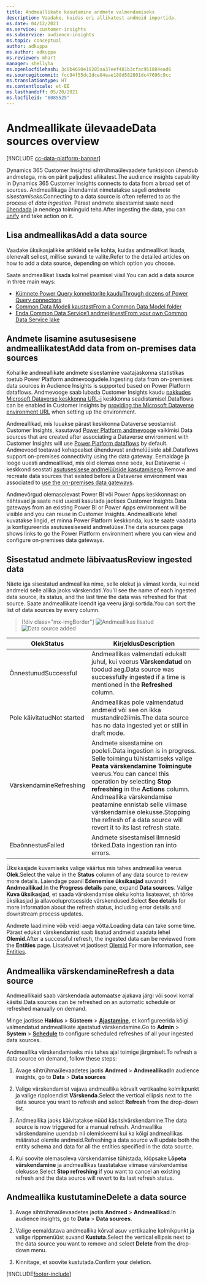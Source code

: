 ```yaml
---
title: Andmeallikate kasutamine andmete valmendamiseks
description: Vaadake, kuidas eri allikatest andmeid importida.
ms.date: 04/12/2021
ms.service: customer-insights
ms.subservice: audience-insights
ms.topic: conceptual
author: adkuppa
ms.author: adkuppa
ms.reviewer: mhart
manager: shellyha
ms.openlocfilehash: 3c0b4690e18285aa37eef481b3cfac951884ead6
ms.sourcegitcommit: fcc94f55dc2dce84eae188d582801dc47696c9cc
ms.translationtype: HT
ms.contentlocale: et-EE
ms.lasthandoff: 05/20/2021
ms.locfileid: "6085525"
---
```

# <a name="data-sources-overview"></a><span data-ttu-id="1f2c1-103">Andmeallikate ülevaade</span><span class="sxs-lookup"><span data-stu-id="1f2c1-103">Data sources overview</span></span>

[!INCLUDE [cc-data-platform-banner](../includes/cc-data-platform-banner.md)]

<span data-ttu-id="1f2c1-104">Dynamics 365 Customer Insightsi sihtrühmaülevaadete funktsioon ühendub andmetega, mis on pärit paljudest allikatest.</span><span class="sxs-lookup"><span data-stu-id="1f2c1-104">The audience insights capability in Dynamics 365 Customer Insights connects to data from a broad set of sources.</span></span> <span data-ttu-id="1f2c1-105">Andmeallikaga ühendamist nimetatakse sageli *andmete sisestamiseks*.</span><span class="sxs-lookup"><span data-stu-id="1f2c1-105">Connecting to a data source is often referred to as the process of *data ingestion*.</span></span> <span data-ttu-id="1f2c1-106">Pärast andmete sisestamist saate need [ühendada](data-unification.md) ja nendega toiminguid teha.</span><span class="sxs-lookup"><span data-stu-id="1f2c1-106">After ingesting the data, you can [unify](data-unification.md) and take action on it.</span></span>

## <a name="add-a-data-source"></a><span data-ttu-id="1f2c1-107">Lisa andmeallikas</span><span class="sxs-lookup"><span data-stu-id="1f2c1-107">Add a data source</span></span>

<span data-ttu-id="1f2c1-108">Vaadake üksikasjalikke artikleid selle kohta, kuidas andmeallikat lisada, olenevalt sellest, millise suvandi te valite.</span><span class="sxs-lookup"><span data-stu-id="1f2c1-108">Refer to the detailed articles on how to add a data source, depending on which option you choose.</span></span>

<span data-ttu-id="1f2c1-109">Saate andmeallikat lisada kolmel peamisel viisil.</span><span class="sxs-lookup"><span data-stu-id="1f2c1-109">You can add a data source in three main ways:</span></span>

- [<span data-ttu-id="1f2c1-110">Kümnete Power Query konnektorite kaudu</span><span class="sxs-lookup"><span data-stu-id="1f2c1-110">Through dozens of Power Query connectors</span></span>](connect-power-query.md)
- [<span data-ttu-id="1f2c1-111">Common Data Modeli kaustast</span><span class="sxs-lookup"><span data-stu-id="1f2c1-111">From a Common Data Model folder</span></span>](connect-common-data-model.md)
- [<span data-ttu-id="1f2c1-112">Enda Common Data Service’i andmejärvest</span><span class="sxs-lookup"><span data-stu-id="1f2c1-112">From your own Common Data Service lake</span></span>](connect-common-data-service-lake.md)

## <a name="add-data-from-on-premises-data-sources"></a><span data-ttu-id="1f2c1-113">Andmete lisamine asutusesisene andmeallikatest</span><span class="sxs-lookup"><span data-stu-id="1f2c1-113">Add data from on-premises data sources</span></span>

<span data-ttu-id="1f2c1-114">Kohalike andmeallikate andmete sisestamine vaatajaskonna statistikas toetub Power Platform andmevoogudele.</span><span class="sxs-lookup"><span data-stu-id="1f2c1-114">Ingesting data from on-premises data sources in Audience Insights is supported based on Power Platform dataflows.</span></span> <span data-ttu-id="1f2c1-115">Andmevooge saab lubada Customer Insights kaudu [pakkudes Microsoft Dataverse keskkonna URL-i](manage-environments.md#create-an-environment-in-an-existing-organization) keskkonna seadistamisel.</span><span class="sxs-lookup"><span data-stu-id="1f2c1-115">Dataflows can be enabled in Customer Insights by [providing the Microsoft Dataverse environment URL](manage-environments.md#create-an-environment-in-an-existing-organization) when setting up the environment.</span></span>

<span data-ttu-id="1f2c1-116">Andmeallikad, mis luuakse pärast keskkonna Dataverse seostamist Customer Insights, kasutavad [Power Platform andmevooge](/power-query/dataflows/overview-dataflows-across-power-platform-dynamics-365) vaikimisi.</span><span class="sxs-lookup"><span data-stu-id="1f2c1-116">Data sources that are created after associating a Dataverse environment with Customer Insights will use [Power Platform dataflows](/power-query/dataflows/overview-dataflows-across-power-platform-dynamics-365) by default.</span></span> <span data-ttu-id="1f2c1-117">Andmevood toetavad kohapealset ühenduvust andmelüüside abil.</span><span class="sxs-lookup"><span data-stu-id="1f2c1-117">Dataflows support on-premises connectivity using the data gateway.</span></span> <span data-ttu-id="1f2c1-118">Eemaldage ja looge uuesti andmeallikad, mis olid olemas enne seda, kui Dataverse -i keskkond seostati [asutusesisese andmelüüside kasutamisega](/powerapps/maker/data-platform/using-dataflows-with-on-premises-data.md).</span><span class="sxs-lookup"><span data-stu-id="1f2c1-118">Remove and recreate data sources that existed before a Dataverse environment was associated to [use the on-premises data gateways](/powerapps/maker/data-platform/using-dataflows-with-on-premises-data.md).</span></span>

<span data-ttu-id="1f2c1-119">Andmevõrgud olemasolevast Power BI või Power Apps keskkonnast on nähtavad ja saate neid uuesti kasutada jaotises Customer Insights.</span><span class="sxs-lookup"><span data-stu-id="1f2c1-119">Data gateways from an existing Power BI or Power Apps environment will be visible and you can reuse in Customer Insights.</span></span> <span data-ttu-id="1f2c1-120">Andmeallikate lehel kuvatakse lingid, et minna Power Platform keskkonda, kus te saate vaadata ja konfigureerida asutusesiseseid andmelüüse.</span><span class="sxs-lookup"><span data-stu-id="1f2c1-120">The data sources page shows links to go the Power Platform environment where you can view and configure on-premises data gateways.</span></span>

## <a name="review-ingested-data"></a><span data-ttu-id="1f2c1-121">Sisestatud andmete läbivaatus</span><span class="sxs-lookup"><span data-stu-id="1f2c1-121">Review ingested data</span></span>

<span data-ttu-id="1f2c1-122">Näete iga sisestatud andmeallika nime, selle olekut ja viimast korda, kui neid andmeid selle allika jaoks värskendati.</span><span class="sxs-lookup"><span data-stu-id="1f2c1-122">You'll see the name of each ingested data source, its status, and the last time the data was refreshed for that source.</span></span> <span data-ttu-id="1f2c1-123">Saate andmeallikate loendit iga veeru järgi sortida.</span><span class="sxs-lookup"><span data-stu-id="1f2c1-123">You can sort the list of data sources by every column.</span></span>

> [!div class="mx-imgBorder"]
> <span data-ttu-id="1f2c1-124">![Andmeallikas lisatud](media/configure-data-datasource-added.png "Andmeallikas lisatud")</span><span class="sxs-lookup"><span data-stu-id="1f2c1-124">![Data source added](media/configure-data-datasource-added.png "Data source added")</span></span>

|<span data-ttu-id="1f2c1-125">Olek</span><span class="sxs-lookup"><span data-stu-id="1f2c1-125">Status</span></span>  |<span data-ttu-id="1f2c1-126">Kirjeldus</span><span class="sxs-lookup"><span data-stu-id="1f2c1-126">Description</span></span>  |
|---------|---------|
|<span data-ttu-id="1f2c1-127">Õnnestunud</span><span class="sxs-lookup"><span data-stu-id="1f2c1-127">Successful</span></span>   |<span data-ttu-id="1f2c1-128">Andmeallikas valmendati edukalt juhul, kui veerus **Värskendatud** on toodud aeg.</span><span class="sxs-lookup"><span data-stu-id="1f2c1-128">Data source was successfully ingested if a time is mentioned in the **Refreshed** column.</span></span>
|<span data-ttu-id="1f2c1-129">Pole käivitatud</span><span class="sxs-lookup"><span data-stu-id="1f2c1-129">Not started</span></span>   |<span data-ttu-id="1f2c1-130">Andmeallikas pole valmendatud andmeid või see on ikka mustandirežiimis.</span><span class="sxs-lookup"><span data-stu-id="1f2c1-130">The data source has no data ingested yet or still in draft mode.</span></span>         |
|<span data-ttu-id="1f2c1-131">Värskendamine</span><span class="sxs-lookup"><span data-stu-id="1f2c1-131">Refreshing</span></span>    |<span data-ttu-id="1f2c1-132">Andmete sisestamine on pooleli.</span><span class="sxs-lookup"><span data-stu-id="1f2c1-132">Data ingestion is in progress.</span></span> <span data-ttu-id="1f2c1-133">Selle toimingu tühistamiseks valige **Peata värskendamine** **Toimingute** veerus.</span><span class="sxs-lookup"><span data-stu-id="1f2c1-133">You can cancel this operation by selecting **Stop refreshing** in the **Actions** column.</span></span> <span data-ttu-id="1f2c1-134">Andmeallika värskendamise peatamine ennistab selle viimase värskendamise olekusse.</span><span class="sxs-lookup"><span data-stu-id="1f2c1-134">Stopping the refresh of a data source will revert it to its last refresh state.</span></span>       |
|<span data-ttu-id="1f2c1-135">Ebaõnnestus</span><span class="sxs-lookup"><span data-stu-id="1f2c1-135">Failed</span></span>     |<span data-ttu-id="1f2c1-136">Andmete sisestamisel ilmnesid tõrked.</span><span class="sxs-lookup"><span data-stu-id="1f2c1-136">Data ingestion ran into errors.</span></span>         |

<span data-ttu-id="1f2c1-137">Üksikasjade kuvamiseks valige väärtus mis tahes andmeallika veerus **Olek**.</span><span class="sxs-lookup"><span data-stu-id="1f2c1-137">Select the value in the **Status** column of any data source to review more details.</span></span> <span data-ttu-id="1f2c1-138">Laiendage paanil **Edenemise üksikasjad** suvandit **Andmeallikad**.</span><span class="sxs-lookup"><span data-stu-id="1f2c1-138">In the **Progress details** pane, expand **Data sources**.</span></span> <span data-ttu-id="1f2c1-139">Valige **Kuva üksikasjad**, et saada värskendamise oleku kohta lisateavet, sh tõrke üksikasjad ja allavooluprotsesside värskendused.</span><span class="sxs-lookup"><span data-stu-id="1f2c1-139">Select **See details** for more information about the refresh status, including error details and downstream process updates.</span></span>

<span data-ttu-id="1f2c1-140">Andmete laadimine võib veidi aega võtta.</span><span class="sxs-lookup"><span data-stu-id="1f2c1-140">Loading data can take some time.</span></span> <span data-ttu-id="1f2c1-141">Pärast edukat värskendamist saab lisatud andmeid vaadata lehel **Olemid**.</span><span class="sxs-lookup"><span data-stu-id="1f2c1-141">After a successful refresh, the ingested data can be reviewed from the **Entities** page.</span></span> <span data-ttu-id="1f2c1-142">Lisateavet vt jaotisest [Olemid](entities.md).</span><span class="sxs-lookup"><span data-stu-id="1f2c1-142">For more information, see [Entities](entities.md).</span></span>

## <a name="refresh-a-data-source"></a><span data-ttu-id="1f2c1-143">Andmeallika värskendamine</span><span class="sxs-lookup"><span data-stu-id="1f2c1-143">Refresh a data source</span></span>

<span data-ttu-id="1f2c1-144">Andmeallikaid saab värskendada automaatse ajakava järgi või soovi korral käsitsi.</span><span class="sxs-lookup"><span data-stu-id="1f2c1-144">Data sources can be refreshed on an automatic schedule or refreshed manually on demand.</span></span> 

<span data-ttu-id="1f2c1-145">Minge jaotisse **Haldus** > **Süsteem** > [**Ajastamine**](system.md#schedule-tab), et konfigureerida kõigi valmendatud andmeallikate ajastatud värskendamine.</span><span class="sxs-lookup"><span data-stu-id="1f2c1-145">Go to **Admin** > **System** > [**Schedule**](system.md#schedule-tab) to configure scheduled refreshes of all your ingested data sources.</span></span>

<span data-ttu-id="1f2c1-146">Andmeallika värskendamiseks mis tahes ajal toimige järgmiselt.</span><span class="sxs-lookup"><span data-stu-id="1f2c1-146">To refresh a data source on demand, follow these steps:</span></span>

1. <span data-ttu-id="1f2c1-147">Avage sihtrühmaülevaadetes jaotis **Andmed** > **Andmeallikad**</span><span class="sxs-lookup"><span data-stu-id="1f2c1-147">In audience insights, go to **Data** > **Data sources**</span></span>

2. <span data-ttu-id="1f2c1-148">Valige värskendamist vajava andmeallika kõrvalt vertikaalne kolmikpunkt ja valige ripploendist **Värskenda**.</span><span class="sxs-lookup"><span data-stu-id="1f2c1-148">Select the vertical ellipsis next to the data source you want to refresh and select **Refresh** from the drop-down list.</span></span>

3. <span data-ttu-id="1f2c1-149">Andmeallika jaoks käivitatakse nüüd käsitsivärskendamine.</span><span class="sxs-lookup"><span data-stu-id="1f2c1-149">The data source is now triggered for a manual refresh.</span></span> <span data-ttu-id="1f2c1-150">Andmeallika värskendamine uuendab nii olemiskeemi kui ka kõigi andmeallikas määratud olemite andmeid.</span><span class="sxs-lookup"><span data-stu-id="1f2c1-150">Refreshing a data source will update both the entity schema and data for all the entities specified in the data source.</span></span>

4. <span data-ttu-id="1f2c1-151">Kui soovite olemasoleva värskendamise tühistada, klõpsake **Lõpeta värskendamine** ja andmeallikas taastatakse viimase värskendamise olekusse.</span><span class="sxs-lookup"><span data-stu-id="1f2c1-151">Select **Stop refreshing** if you want to cancel an existing refresh and the data source will revert to its last refresh status.</span></span>

## <a name="delete-a-data-source"></a><span data-ttu-id="1f2c1-152">Andmeallika kustutamine</span><span class="sxs-lookup"><span data-stu-id="1f2c1-152">Delete a data source</span></span>

1. <span data-ttu-id="1f2c1-153">Avage sihtrühmaülevaadetes jaotis **Andmed** > **Andmeallikad**.</span><span class="sxs-lookup"><span data-stu-id="1f2c1-153">In audience insights, go to **Data** > **Data sources**.</span></span>

2. <span data-ttu-id="1f2c1-154">Valige eemaldatava andmeallika kõrval asuv vertikaalne kolmikpunkt ja valige rippmenüüst suvand **Kustuta**.</span><span class="sxs-lookup"><span data-stu-id="1f2c1-154">Select the vertical ellipsis next to the data source you want to remove and select **Delete** from the drop-down menu.</span></span>

3. <span data-ttu-id="1f2c1-155">Kinnitage, et soovite kustutada.</span><span class="sxs-lookup"><span data-stu-id="1f2c1-155">Confirm your deletion.</span></span>


[!INCLUDE[footer-include](../includes/footer-banner.md)]
